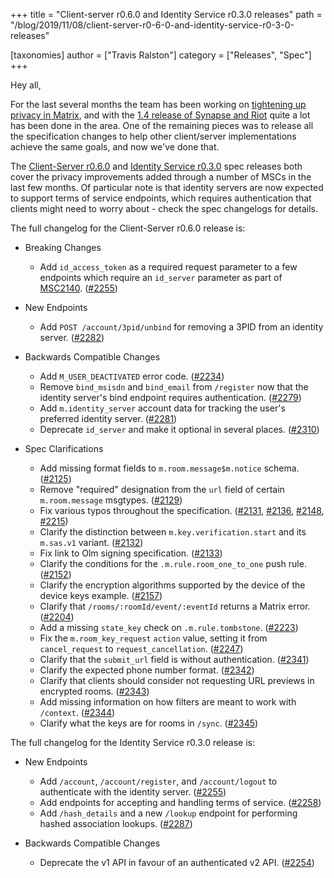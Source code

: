 +++
title = "Client-server r0.6.0 and Identity Service r0.3.0 releases"
path = "/blog/2019/11/08/client-server-r0-6-0-and-identity-service-r0-3-0-releases"

[taxonomies]
author = ["Travis Ralston"]
category = ["Releases", "Spec"]
+++

Hey all,

For the last several months the team has been working on [tightening up privacy in Matrix](https://matrix.org/blog/2019/06/30/tightening-up-privacy-in-matrix), and with the [1.4 release of Synapse and Riot](https://matrix.org/blog/2019/09/27/privacy-improvements-in-synapse-1-4-and-riot-1-4) quite a lot has been done in the area. One of the remaining pieces was to release all the specification changes to help other client/server implementations achieve the same goals, and now we've done that.

The [Client-Server r0.6.0](https://matrix.org/docs/spec/client_server/r0.6.0) and [Identity Service r0.3.0](https://matrix.org/docs/spec/identity_service/r0.3.0) spec releases both cover the privacy improvements added through a number of MSCs in the last few months. Of particular note is that identity servers are now expected to support terms of service endpoints, which requires authentication that clients might need to worry about - check the spec changelogs for details.

The full changelog for the Client-Server r0.6.0 release is:

* Breaking Changes

  - Add `id_access_token` as a required request parameter to a few
    endpoints which require an `id_server` parameter as part of
    [MSC2140](https://github.com/matrix-org/matrix-doc/pull/2140).
    ([\#2255](https://github.com/matrix-org/matrix-doc/issues/2255))

* New Endpoints

  - Add `POST /account/3pid/unbind` for removing a 3PID from an identity
    server.
    ([\#2282](https://github.com/matrix-org/matrix-doc/issues/2282))

* Backwards Compatible Changes

  - Add `M_USER_DEACTIVATED` error code.
    ([\#2234](https://github.com/matrix-org/matrix-doc/issues/2234))
  - Remove `bind_msisdn` and `bind_email` from `/register` now that the
    identity server's bind endpoint requires authentication.
    ([\#2279](https://github.com/matrix-org/matrix-doc/issues/2279))
  - Add `m.identity_server` account data for tracking the user's
    preferred identity server.
    ([\#2281](https://github.com/matrix-org/matrix-doc/issues/2281))
  - Deprecate `id_server` and make it optional in several places.
    ([\#2310](https://github.com/matrix-org/matrix-doc/issues/2310))

* Spec Clarifications

  - Add missing format fields to `m.room.message$m.notice` schema.
    ([\#2125](https://github.com/matrix-org/matrix-doc/issues/2125))
  - Remove "required" designation from the `url` field of certain
    `m.room.message` msgtypes.
    ([\#2129](https://github.com/matrix-org/matrix-doc/issues/2129))
  - Fix various typos throughout the specification.
    ([\#2131](https://github.com/matrix-org/matrix-doc/issues/2131),
    [\#2136](https://github.com/matrix-org/matrix-doc/issues/2136),
    [\#2148](https://github.com/matrix-org/matrix-doc/issues/2148),
    [\#2215](https://github.com/matrix-org/matrix-doc/issues/2215))
  - Clarify the distinction between `m.key.verification.start` and its
    `m.sas.v1` variant.
    ([\#2132](https://github.com/matrix-org/matrix-doc/issues/2132))
  - Fix link to Olm signing specification.
    ([\#2133](https://github.com/matrix-org/matrix-doc/issues/2133))
  - Clarify the conditions for the `.m.rule.room_one_to_one` push rule.
    ([\#2152](https://github.com/matrix-org/matrix-doc/issues/2152))
  - Clarify the encryption algorithms supported by the device of the
    device keys example.
    ([\#2157](https://github.com/matrix-org/matrix-doc/issues/2157))
  - Clarify that `/rooms/:roomId/event/:eventId` returns a Matrix error.
    ([\#2204](https://github.com/matrix-org/matrix-doc/issues/2204))
  - Add a missing `state_key` check on `.m.rule.tombstone`.
    ([\#2223](https://github.com/matrix-org/matrix-doc/issues/2223))
  - Fix the `m.room_key_request` `action` value, setting it from
    `cancel_request` to `request_cancellation`.
    ([\#2247](https://github.com/matrix-org/matrix-doc/issues/2247))
  - Clarify that the `submit_url` field is without authentication.
    ([\#2341](https://github.com/matrix-org/matrix-doc/issues/2341))
  - Clarify the expected phone number format.
    ([\#2342](https://github.com/matrix-org/matrix-doc/issues/2342))
  - Clarify that clients should consider not requesting URL previews in
    encrypted rooms.
    ([\#2343](https://github.com/matrix-org/matrix-doc/issues/2343))
  - Add missing information on how filters are meant to work with
    `/context`.
    ([\#2344](https://github.com/matrix-org/matrix-doc/issues/2344))
  - Clarify what the keys are for rooms in `/sync`.
    ([\#2345](https://github.com/matrix-org/matrix-doc/issues/2345))

The full changelog for the Identity Service r0.3.0 release is:

* New Endpoints

  - Add `/account`, `/account/register`, and `/account/logout` to
    authenticate with the identity server.
    ([\#2255](https://github.com/matrix-org/matrix-doc/issues/2255))
  - Add endpoints for accepting and handling terms of service.
    ([\#2258](https://github.com/matrix-org/matrix-doc/issues/2258))
  - Add `/hash_details` and a new `/lookup` endpoint for performing
    hashed association lookups.
    ([\#2287](https://github.com/matrix-org/matrix-doc/issues/2287))

* Backwards Compatible Changes

  - Deprecate the v1 API in favour of an authenticated v2 API.
    ([\#2254](https://github.com/matrix-org/matrix-doc/issues/2254))
